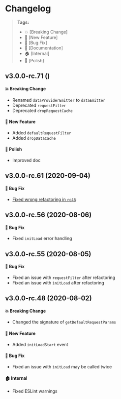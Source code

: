 Changelog
=========

> **Tags:**
> - :boom:       [Breaking Change]
> - :rocket:     [New Feature]
> - :bug:        [Bug Fix]
> - :memo:       [Documentation]
> - :house:      [Internal]
> - :nail_care:  [Polish]

##   v3.0.0-rc.71 ()

#### :boom: Breaking Change

* Renamed `dataProviderEmitter` to `dataEmitter`
* Deprecated `requestFilter`
* Deprecated `dropRequestCache`

#### :rocket: New Feature

* Added `defaultRequestFilter`
* Added `dropDataCache`

#### :nail_care: Polish

* Improved doc

## v3.0.0-rc.61 (2020-09-04)

#### :bug: Bug Fix

* [Fixed wrong refactoring in `rc48`](https://github.com/V4Fire/Client/pull/326)

## v3.0.0-rc.56 (2020-08-06)

#### :bug: Bug Fix

* Fixed `initLoad` error handling

## v3.0.0-rc.55 (2020-08-05)

#### :bug: Bug Fix

* Fixed an issue with `requestFilter` after refactoring
* Fixed an issue with `initLoad` after refactoring

## v3.0.0-rc.48 (2020-08-02)

#### :boom: Breaking Change

* Changed the signature of `getDefaultRequestParams`

#### :rocket: New Feature

* Added `initLoadStart` event

#### :bug: Bug Fix

* Fixed an issue with `initLoad` may be called twice

#### :house: Internal

* Fixed ESLint warnings
